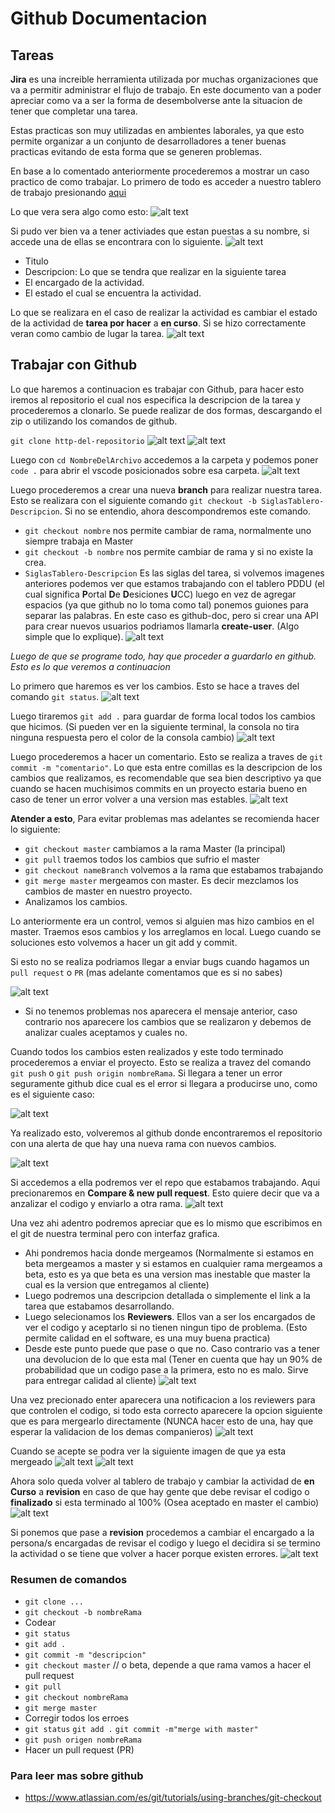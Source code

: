 # Github Documentacion
## Tareas
**Jira** es una increible herramienta utilizada por muchas organizaciones que va a permitir administrar el flujo de trabajo. En este documento van a poder apreciar como va a ser la forma de desembolverse ante la situacion de tener que completar una tarea.

Estas practicas son muy utilizadas en ambientes laborales, ya que esto permite organizar a un conjunto de desarrolladores a tener buenas practicas evitando de esta forma que se generen problemas.

En base a lo comentado anteriormente procederemos a mostrar un caso practico de como trabajar. Lo primero de todo es acceder a nuestro tablero de trabajo presionando [aqui](https://dsc-ucc-donation.atlassian.net/secure/RapidBoard.jspa?rapidView=1&selectedIssue=PDDU-2)

Lo que vera sera algo como esto:
![alt text](https://github.com/DSC-UniversidadCatolicaCordoba/Documentacion/blob/main/github/imagenes/1.png)

Si pudo ver bien va a tener activiades que estan puestas a su nombre, si accede una de ellas se encontrara con lo siguiente.
![alt text](https://github.com/DSC-UniversidadCatolicaCordoba/Documentacion/blob/main/github/imagenes/2.png)
* Titulo
* Descripcion: Lo que se tendra que realizar en la siguiente tarea
* El encargado de la actividad.
* El estado el cual se encuentra la actividad.

Lo que se realizara en el caso de realizar la actividad es cambiar el estado de la actividad de **tarea por hacer** a **en curso**. Si se hizo correctamente veran como cambio de lugar la tarea.
![alt text](https://github.com/DSC-UniversidadCatolicaCordoba/Documentacion/blob/main/github/imagenes/3.png)

## Trabajar con Github
Lo que haremos a continuacion es trabajar con Github, para hacer esto iremos al repositorio el cual nos especifica la descripcion de la tarea y procederemos a clonarlo. Se puede realizar de dos formas, descargando el zip o utilizando los comandos de github.

`git clone http-del-repositorio`
![alt text](https://github.com/DSC-UniversidadCatolicaCordoba/Documentacion/tree/main/github/imagenes/4.png)
![alt text](https://github.com/DSC-UniversidadCatolicaCordoba/Documentacion/tree/main/github/imagenes/5.png)

Luego con `cd NombreDelArchivo` accedemos a la carpeta y podemos poner `code .` para abrir el vscode posicionados sobre esa carpeta.
![alt text](https://github.com/DSC-UniversidadCatolicaCordoba/Documentacion/blob/main/github/imagenes/6.png)

Luego procederemos a crear una nueva **branch** para realizar nuestra tarea. Esto se realizara con el siguiente comando `git checkout -b SiglasTablero-Descripcion`. Si no se entendio, ahora descompondremos este comando.
* `git checkout nombre` nos permite cambiar de rama, normalmente uno siempre trabaja en Master
* `git checkout -b nombre` nos permite cambiar de rama y si no existe la crea.
* `SiglasTablero-Descripcion` Es las siglas del tarea, si volvemos imagenes anteriores podemos ver que estamos trabajando con el tablero PDDU (el cual significa **P**ortal **D**e **D**esiciones **U**CC) luego en vez de agregar espacios (ya que github no lo toma como tal) ponemos guiones para separar las palabras. En este caso es github-doc, pero si crear una API para crear nuevos usuarios podriamos llamarla **create-user**. (Algo simple que lo explique).
![alt text](https://github.com/DSC-UniversidadCatolicaCordoba/Documentacion/blob/main/github/imagenes/7.png)

*Luego de que se programe todo, hay que proceder a guardarlo en github. Esto es lo que veremos a continuacion*

Lo primero que haremos es ver los cambios. Esto se hace a traves del comando `git status`.
![alt text](https://github.com/DSC-UniversidadCatolicaCordoba/Documentacion/blob/main/github/imagenes/8.png)

Luego tiraremos `git add .` para guardar de forma local todos los cambios que hicimos. (Si pueden ver en la siguiente terminal, la consola no tira ninguna respuesta pero el color de la consola cambio)
![alt text](https://github.com/DSC-UniversidadCatolicaCordoba/Documentacion/blob/main/github/imagenes/9.png)

Luego procederemos a hacer un comentario. Esto se realiza a traves de `git commit -m "comentario"`. Lo que esta entre comillas es la descripcion de los cambios que realizamos, es recomendable que sea bien descriptivo ya que cuando se hacen muchisimos commits en un proyecto estaria bueno en caso de tener un error volver a una version mas estables.
![alt text](https://github.com/DSC-UniversidadCatolicaCordoba/Documentacion/blob/main/github/imagenes/10.png)

**Atender a esto**, Para evitar problemas mas adelantes se recomienda hacer lo siguiente:
* `git checkout master` cambiamos a la rama Master (la principal)
* `git pull` traemos todos los cambios que sufrio el master
* `git checkout nameBranch` volvemos a la rama que estabamos trabajando
* `git merge master` mergeamos con master. Es decir mezclamos los cambios de master en nuestro proyecto.
* Analizamos los cambios. 

Lo anteriormente era un control, vemos si alguien mas hizo cambios en el master. Traemos esos cambios y los arreglamos en local. Luego cuando se soluciones esto volvemos a hacer un git add y commit.

Si esto no se realiza podriamos llegar a enviar bugs cuando hagamos un `pull request` o `PR` (mas adelante comentamos que es si no sabes)

![alt text](https://github.com/DSC-UniversidadCatolicaCordoba/Documentacion/blob/main/github/imagenes/11.png)

* Si no tenemos problemas nos aparecera el mensaje anterior, caso contrario nos aparecere los cambios que se realizaron y debemos de analizar cuales aceptamos y cuales no.

Cuando todos los cambios esten realizados y este todo terminado procederemos a enviar el proyecto. Esto se realiza a travez del comando `git push` o `git push origin nombreRama`. Si llegara a tener un error seguramente github dice cual es el error si llegara a producirse uno, como es el siguiente caso:

![alt text](https://github.com/DSC-UniversidadCatolicaCordoba/Documentacion/blob/main/github/imagenes/12.png)

Ya realizado esto, volveremos al github donde encontraremos el repositorio con una alerta de que hay una nueva rama con nuevos cambios.

![alt text](https://github.com/DSC-UniversidadCatolicaCordoba/Documentacion/blob/main/github/imagenes/13.png)

Si accedemos a ella podremos ver el repo que estabamos trabajando. Aqui precionaremos en **Compare & new pull request**. Esto quiere decir que va a anzalizar el codigo y enviarlo a otra rama.
![alt text](https://github.com/DSC-UniversidadCatolicaCordoba/Documentacion/blob/main/github/imagenes/14.png)

Una vez ahi adentro podremos apreciar que es lo mismo que escribimos en el git de nuestra terminal pero con interfaz grafica. 
* Ahi pondremos hacia donde mergeamos (Normalmente si estamos en beta mergeamos a master y si estamos en cualquier rama mergeamos a beta, esto es ya que beta es una version mas inestable que master la cual es la version que entregamos al cliente)
* Luego podremos una descripcion detallada o simplemente el link a la tarea que estabamos desarrollando.
* Luego selecionamos los **Reviewers**. Ellos van a ser los encargados de ver el codigo y aceptarlo si no tienen ningun tipo de problema. (Esto permite calidad en el software, es una muy buena practica)
* Desde este punto puede que pase o que no. Caso contrario vas a tener una devolucion de lo que esta mal (Tener en cuenta que hay un 90% de probabilidad que un codigo pase a la primera, esto no es malo. Sirve para entregar calidad al cliente)
![alt text](https://github.com/DSC-UniversidadCatolicaCordoba/Documentacion/blob/main/github/imagenes/15.png)

Una vez precionado enter aparecera una notificacion a los reviewers para que controlen el codigo, si todo esta correcto aparecere la opcion siguiente que es para mergearlo directamente (NUNCA hacer esto de una, hay que esperar la validacion de los demas companieros)
![alt text](https://github.com/DSC-UniversidadCatolicaCordoba/Documentacion/blob/main/github/imagenes/16.png)

Cuando se acepte se podra ver la siguiente imagen de que ya esta mergeado
![alt text](https://github.com/DSC-UniversidadCatolicaCordoba/Documentacion/blob/main/github/imagenes/17.png)
![alt text](https://github.com/DSC-UniversidadCatolicaCordoba/Documentacion/blob/main/github/imagenes/18.png)

Ahora solo queda volver al tablero de trabajo y cambiar la actividad de **en Curso** a **revision** en caso de que hay gente que debe revisar el codigo o **finalizado** si esta terminado al 100% (Osea aceptado en master el cambio)
![alt text](https://github.com/DSC-UniversidadCatolicaCordoba/Documentacion/blob/main/github/imagenes/19.png)

Si ponemos que pase a **revision** procedemos a cambiar el encargado a la persona/s encargadas de revisar el codigo y luego el decidira si se termino la actividad o se tiene que volver a hacer porque existen errores.
![alt text](https://github.com/DSC-UniversidadCatolicaCordoba/Documentacion/blob/main/github/imagenes/20.png)

### Resumen de comandos
* `git clone ...`
* `git checkout -b nombreRama`
* Codear
* `git status`
* `git add .`
* `git commit -m "descripcion"`
* `git checkout master` // o beta, depende a que rama vamos a hacer el pull request
* `git pull`
* `git checkout nombreRama`
* `git merge master`
* Corregir todos los erroes
* `git status` `git add .` `git commit -m"merge with master"`
* `git push origen nombreRama`
* Hacer un pull request (PR)

### Para leer mas sobre github
* https://www.atlassian.com/es/git/tutorials/using-branches/git-checkout


